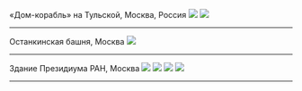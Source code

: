 «Дом-корабль» на Тульской, Москва, Россия
<img src="https://n1s1.hsmedia.ru/0f/71/25/0f71254aca6f10c9aa2a53931cb46549/1080x1033_0xac120003_9932896081621260752.webp"/>
<img src="https://n1s1.hsmedia.ru/e5/ef/1d/e5ef1da0dbc6a55e096fc8263ac9c53a/1080x1172_0xac120003_18426850041621328365.webp"/>

---

Останкинская башня, Москва
<img src="https://n1s2.hsmedia.ru/00/f9/fc/00f9fcd71e57a9647a33150064b41096/1080x744_0xac120003_6041502341621328651.webp"/>

---

Здание Президиума РАН, Москва
<img src="https://n1s2.hsmedia.ru/56/ef/0b/56ef0b0f5a8bb6a6706328a36c7f4bf8/1080x1350_0xac120003_6275858491621328691.webp"/>
<img src="https://n1s1.hsmedia.ru/ac/b2/bd/acb2bdd23f7c08c8701294071bb1f2aa/1080x1350_0xac120003_14338440111621328691.webp"/>
<img src="https://n1s1.hsmedia.ru/b2/cc/bc/b2ccbc2d22741f0d07a2d285b4ff3b46/1080x1346_0xac120003_2347537571621328693.webp"/>
<img src="https://n1s1.hsmedia.ru/f6/46/44/f64644cedaaaf4c4b9b02b98c1dd0a1c/1080x1350_0xac120003_12800546431621328694.webp"/>

---


